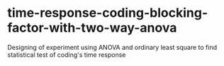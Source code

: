 # time-response-coding-blocking-factor-with-two-way-anova
Designing of experiment using ANOVA and ordinary least square to find statistical test of coding's time response
